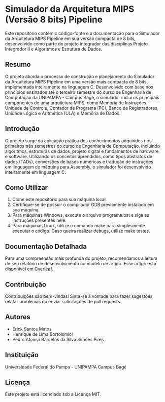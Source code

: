 # Simulador da Arquitetura MIPS (Versão 8 bits) Pipeline

Este repositório contém o código-fonte e a documentação para o Simulador da Arquitetura MIPS Pipeline em sua versão compacta de 8 bits, desenvolvido como parte do projeto integrador das disciplinas Projeto Integrador II e Algoritmos e Estrutura de Dados.

## Resumo

O projeto aborda o processo de construção e planejamento do Simulador da Arquitetura MIPS Pipeline em uma versão mais compacta de 8 bits, implementada inteiramente na linguagem C. Desenvolvido com base nos princípios ensinados até o terceiro semestre do curso de Engenharia de Computação da UNIPAMPA - Campus Bagé, o simulador inclui os principais componentes de uma arquitetura MIPS, como Memória de Instruções, Unidade de Controle, Contador de Programa (PC), Banco de Registradores, Unidade Lógica e Aritmética (ULA) e Memória de Dados.

## Introdução

O projeto surge da aplicação prática dos conhecimentos adquiridos nos primeiros três semestres do curso de Engenharia de Computação, incluindo algoritmos, estruturas de dados, projeto digital e fundamentos de hardware e software. Utilizando os conceitos aprendidos, como tipos abstratos de dados (TADs), conversões de bases numéricas e tradução de instruções em linguagem de máquina para Assembly, o simulador foi desenvolvido inteiramente em linguagem C.

## Como Utilizar

1. Clone este repositório para sua máquina local.
2. Certifique-se de possuir o compilador GDB previamente instalado em sua máquina.
3. Para máquinas Windows, execute o arquivo programa.bat e siga as instruções presentes nele.
3. Para máquinas Linux, utilize o comando make para simplesmente executar o código. Caso queira realizar debugs, utilize make testes.

## Documentação Detalhada

Para uma compreensão mais profunda do projeto, recomendamos a leitura de seu relatório de desenvolvimento no modelo de artigo. Esse artigo está disponível em [Overleaf](https://www.overleaf.com/read/brxbcztjhgkx#9cf65d).


## Contribuição

Contribuições são bem-vindas! Sinta-se à vontade para fazer sugestões, relatar problemas ou enviar solicitações de pull requests.

## Autores

- Érick Santos Matos
- Henrique de Lima Bortolomiol
- Pedro Afonso Barcelos da Silva Simões Pires

## Instituição

Universidade Federal do Pampa - UNIPAMPA Campus Bagé

## Licença

Este projeto está licenciado sob a Licença MIT.
